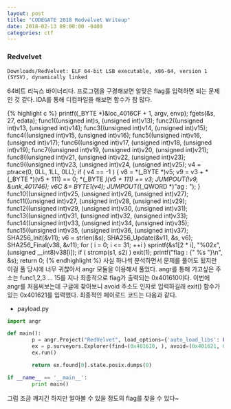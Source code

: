 ```yaml
---
layout: post
title: "CODEGATE 2018 Redvelvet Writeup"
date: 2018-02-13 09:00:00 -0400
categories: ctf
---
```


### Redvelvet
```
Downloads/RedVelvet: ELF 64-bit LSB executable, x86-64, version 1 (SYSV), dynamically linked
```

64비트 리눅스 바이너리다. 프로그램을 구경해보면 알맞은 flag를 입력하면 되는 문제인 것 같다.
IDA를 통해 디컴파일을 해보면 함수가 참 많다.

{% highlight c %}
printf((_BYTE *)&loc_4016CF + 1, argv, envp);
fgets(&s, 27, edata);
func1((unsigned int)s, (unsigned int)v13);
func2((unsigned int)v13, (unsigned int)v14);
func3((unsigned int)v14, (unsigned int)v15);
func4((unsigned int)v15, (unsigned int)v16);
func5((unsigned int)v16, (unsigned int)v17);
func6((unsigned int)v17, (unsigned int)v18, (unsigned int)v19);
func7((unsigned int)v19, (unsigned int)v20, (unsigned int)v21);
func8((unsigned int)v21, (unsigned int)v22, (unsigned int)v23);
func9((unsigned int)v23, (unsigned int)v24, (unsigned int)v25);
v4 = ptrace(0, 0LL, 1LL, 0LL);
if ( v4 == -1 )
{
  v8 = *(_BYTE *)v5;
  v9 = v3 + *(_BYTE *)(v5 + 111) == 0;
  *(_BYTE *)(v5 + 111) += v3;
  JUMPOUT(!v9, &unk_401746);
  v6C &= BYTE1(v4);
  JUMPOUT(*(_QWORD *)"ag : ");
}
func10((unsigned int)v25, (unsigned int)v26, (unsigned int)v27);
func11((unsigned int)v27, (unsigned int)v28, (unsigned int)v29);
func12((unsigned int)v29, (unsigned int)v30, (unsigned int)v31);
func13((unsigned int)v31, (unsigned int)v32, (unsigned int)v33);
func14((unsigned int)v33, (unsigned int)v34, (unsigned int)v35);
func15((unsigned int)v35, (unsigned int)v36, (unsigned int)v37);
SHA256_Init(&v11);
v6 = strlen(&s);
SHA256_Update(&v11, &s, v6);
SHA256_Final(v38, &v11);
for ( i = 0; i <= 31; ++i )
  sprintf(&s1[2 * i], "%02x", (unsigned __int8)v38[i]);
  if ( strcmp(s1, s2) )
    exit(1);
  printf("flag : {\" %s \"}\n", &s);
  return 0;
{% endhighlight %}
사실 하나씩 분석하면서 문제를 풀어도 됬지만 이걸 풀 당시에 너무 귀찮아서 angr 모듈을 이용해서 풀었다.
angr를 통해 가고싶은 주소는 func1,2,3 ... 15를 지나 최종적으로 flag가 출력되는 0x401610이다.
이번에 angr를 처음써보는데 구글에 찾아보니 avoid 주소도 인자로 입력하길래 exit() 함수가 있는 0x401621를 입력했다.
최종적인 페이로드 코드는 다음과 같다.

* payload.py

```python
import angr

def main():
        p = angr.Project("RedVelvet", load_options={'auto_load_libs': False})
        ex = p.surveyors.Explorer(find=(0x401610, ), avoid=(0x401621, 0x40162B))
        ex.run()

        return ex.found[0].state.posix.dumps(0)

if __name__ == '__main__':
        print main()
```

그럼 조금 깨지긴 하지만 알아볼 수 있을 정도의 flag를 찾을 수 있다~